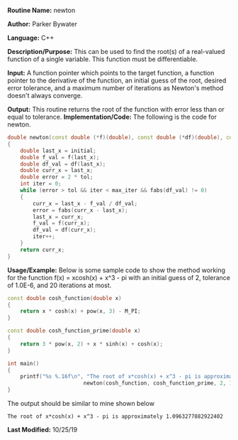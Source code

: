 **Routine Name:** newton

**Author:** Parker Bywater

**Language:** C++

**Description/Purpose:** This can be used to find the root(s) of a real-valued function of a single variable. This function must be differentiable. 

**Input:** A function pointer which points to the target function, a function pointer to the derivative of the function, an initial guess of the root, desired error tolerance, and a maximum number of iterations as Newton's method doesn't always converge. 

**Output:** This routine returns the root of the function with error less than or equal to tolerance. 
**Implementation/Code:** The following is the code for newton. 
   
```C++ 
double newton(const double (*f)(double), const double (*df)(double), const double initial, const double tol, const int max_iter)
{
    double last_x = initial;
    double f_val = f(last_x);
    double df_val = df(last_x);
    double curr_x = last_x;
    double error = 2 * tol;
    int iter = 0;
    while (error > tol && iter < max_iter && fabs(df_val) != 0) 
    {
        curr_x = last_x - f_val / df_val;
        error = fabs(curr_x - last_x);
        last_x = curr_x;
        f_val = f(curr_x);
        df_val = df(curr_x);
        iter++;
    }
    return curr_x;
}
```

**Usage/Example:** Below is some sample code to show the method working for the function f(x) = xcosh(x) + x^3 - pi with an initial guess of 2, tolerance of 1.0E-6, and 20 iterations at most. 
    
```C++ 
const double cosh_function(double x)  
{
    return x * cosh(x) + pow(x, 3) - M_PI; 
}

const double cosh_function_prime(double x)
{
    return 3 * pow(x, 2) + x * sinh(x) + cosh(x);
}

int main()
{ 
    printf("%s %.16f\n", "The root of x*cosh(x) + x^3 - pi is approximately", 
                        newton(cosh_function, cosh_function_prime, 2, 1.0E-6, 20));
}
```
The output should be similar to mine shown below
    
    The root of x*cosh(x) + x^3 - pi is approximately 1.0963277882922402

**Last Modified:** 10/25/19

